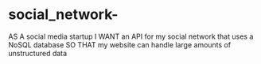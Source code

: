 # social_network-

AS A social media startup
I WANT an API for my social network that uses a NoSQL database
SO THAT my website can handle large amounts of unstructured data
